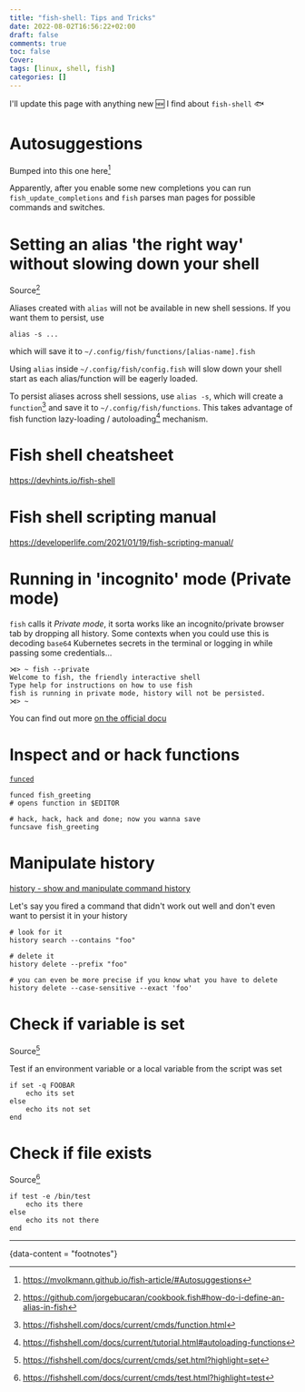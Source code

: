```yaml
---
title: "fish-shell: Tips and Tricks"
date: 2022-08-02T16:56:22+02:00
draft: false
comments: true
toc: false
Cover: 
tags: [linux, shell, fish]
categories: []
---
```


I'll update this page with anything new 🆕 I find about `fish-shell` 🐟

# Autosuggestions
Bumped into this one here[^1]

Apparently, after you enable some new completions you can run 
`fish_update_completions` and `fish` parses man pages for possible commands
and switches.

# Setting an alias 'the right way' without slowing down your shell
Source[^6]

Aliases created with `alias` will not be available in new shell sessions. If
you want them to persist, use

```fish
alias -s ...
```

which will save it to `~/.config/fish/functions/[alias-name].fish`

Using `alias` inside `~/.config/fish/config.fish` will slow down your shell
start as each alias/function will be eagerly loaded.

To persist aliases across shell sessions, use `alias -s`, which will create a
`function`[^2] and save it to `~/.config/fish/functions`. This takes advantage
of fish function lazy-loading / autoloading[^3] mechanism.

# Fish shell cheatsheet

https://devhints.io/fish-shell

# Fish shell scripting manual

https://developerlife.com/2021/01/19/fish-scripting-manual/

# Running in 'incognito' mode (Private mode)

`fish` calls it *Private mode*, it sorta works like an incognito/private browser
tab by dropping all history. Some contexts when you could use this is decoding
`base64` Kubernetes secrets in the terminal or logging in while passing some
credentials...

```fish
⋊> ~ fish --private
Welcome to fish, the friendly interactive shell
Type help for instructions on how to use fish
fish is running in private mode, history will not be persisted.
⋊> ~
```

You can find out more [on the official docu](https://fishshell.com/docs/current/interactive.html?highlight=private#private-mode)

# Inspect and or hack functions

[`funced`](https://fishshell.com/docs/current/cmds/funced.html?highlight=funced)

```fish
funced fish_greeting
# opens function in $EDITOR

# hack, hack, hack and done; now you wanna save
funcsave fish_greeting
```

# Manipulate history

[history - show and manipulate command history](https://fishshell.com/docs/current/cmds/history.html?highlight=history)

Let's say you fired a command that didn't work out well and don't even want to
persist it in your history

```fish
# look for it
history search --contains "foo"

# delete it
history delete --prefix "foo"

# you can even be more precise if you know what you have to delete
history delete --case-sensitive --exact 'foo'
```

# Check if variable is set

Source[^4]

Test if an environment variable or a local variable from the script was set

```fish
if set -q FOOBAR
    echo its set
else
    echo its not set
end
```

# Check if file exists

Source[^5]

```fish
if test -e /bin/test
    echo its there
else
    echo its not there
end
```

---
{data-content = "footnotes"}

[^1]: https://mvolkmann.github.io/fish-article/#Autosuggestions
[^2]: https://fishshell.com/docs/current/cmds/function.html
[^3]: https://fishshell.com/docs/current/tutorial.html#autoloading-functions
[^4]: https://fishshell.com/docs/current/cmds/set.html?highlight=set
[^5]: https://fishshell.com/docs/current/cmds/test.html?highlight=test
[^6]: https://github.com/jorgebucaran/cookbook.fish#how-do-i-define-an-alias-in-fish
